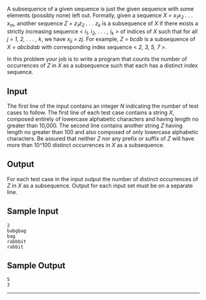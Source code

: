 A subsequence of a given sequence is just the given sequence with some elements (possibly none) left out. Formally, given a sequence *X = x<sub>1</sub>x<sub>2</sub> . . . x<sub>m</sub>*, another sequence *Z = z<sub>1</sub>z<sub>2</sub> . . . z<sub>k</sub>* is a subsequence of *X* if there exists a strictly increasing sequence < *i<sub>1</sub>, i<sub>2</sub>, . . . , i<sub>k</sub>* > of indices of *X* such that for all *j = 1, 2, . . . , k*, we have *x<sub>ij</sub> = zj*. For example, *Z = bcdb* is a subsequence of *X = abcbdab* with corresponding index sequence < *2, 3, 5, 7* >. 

In this problem your job is to write a program that counts the number of occurrences of *Z* in *X* as a subsequence such that each has a distinct index sequence.

## Input

The first line of the input contains an integer *N* indicating the number of test cases to follow. The first line of each test case contains a string *X*, composed entirely of lowercase alphabetic characters and having length no greater than 10,000. The second line contains another string *Z* having length no greater than 100 and also composed of only lowercase alphabetic characters. Be assured that neither *Z* nor any prefix or suffix of *Z* will have more than 10^100 distinct occurrences in *X* as a subsequence.

## Output

For each test case in the input output the number of distinct occurrences of *Z* in *X* as a subsequence. Output for each input set must be on a separate line.

## Sample Input

```
2
babgbag
bag
rabbbit
rabbit
```

## Sample Output

```
5
3
```

***
